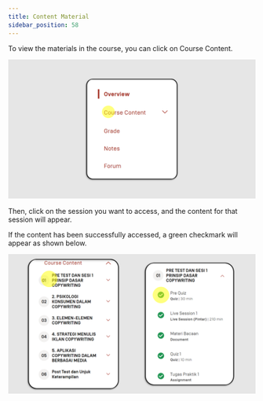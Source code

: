 ```yaml
---
title: Content Material
sidebar_position: 58
---
```

To view the materials in the course, you can click on Course Content.

![](/img/content-eng-1.png)

Then, click on the session you want to access, and the content for that session will appear.

If the content has been successfully accessed, a green checkmark will appear as shown below.

![](/img/content-eng-2.png)
